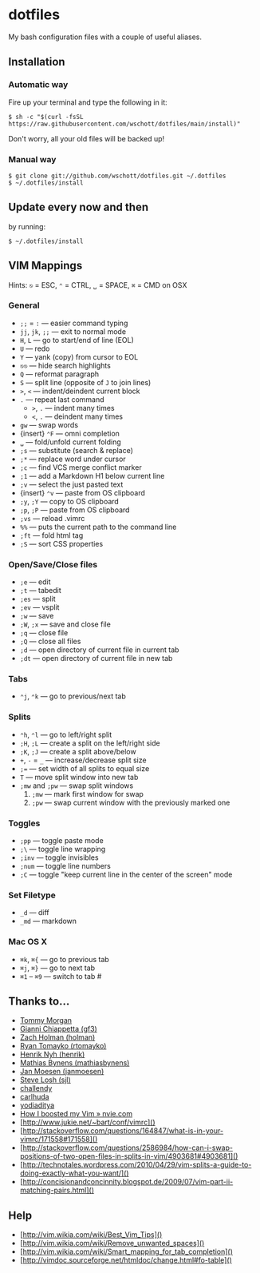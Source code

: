 # dotfiles

My bash configuration files with a couple of useful aliases.


## Installation

### Automatic way

Fire up your terminal and type the following in it:

    $ sh -c "$(curl -fsSL https://raw.githubusercontent.com/wschott/dotfiles/main/install)"

Don't worry, all your old files will be backed up!


### Manual way

    $ git clone git://github.com/wschott/dotfiles.git ~/.dotfiles
    $ ~/.dotfiles/install


## Update every now and then

by running:

    $ ~/.dotfiles/install


## VIM Mappings

Hints: `⎋` = ESC, `⌃` = CTRL, `␣` = SPACE, `⌘` = CMD on OSX

### General

- `;;` = `:` — easier command typing
- `jj`, `jk`, `;;` — exit to normal mode
- `H`, `L` — go to start/end of line (EOL)
- `U` — redo
- `Y` — yank (copy) from cursor to EOL
- `⎋⎋` — hide search highlights
- `Q` — reformat paragraph
- `S` — split line (opposite of `J` to join lines)
- `>`, `<` — indent/deindent current block
- `.` — repeat last command
    - `>`, `.` — indent many times
    - `<`, `.` — deindent many times
- `gw` — swap words
- {insert} `⌃F` — omni completion
- `␣` — fold/unfold current folding
- `;s` — substitute (search & replace)
- `;*` — replace word under cursor
- `;c` — find VCS merge conflict marker
- `;1` — add a Markdown H1 below current line
- `;v` — select the just pasted text
- {insert} `⌃v` — paste from OS clipboard
- `;y`, `;Y` — copy to OS clipboard
- `;p`, `;P` — paste from OS clipboard
- `;vs` — reload .vimrc
- `%%` — puts the current path to the command line
- `;ft` — fold html tag
- `;S` — sort CSS properties


### Open/Save/Close files

- `;e` — edit
- `;t` — tabedit
- `;es` — split
- `;ev` — vsplit
- `;w` — save
- `;W`, `;x`  — save and close file
- `;q` — close file
- `;Q` — close all files
- `;d` — open directory of current file in current tab
- `;dt` — open directory of current file in new tab


### Tabs

- `⌃j`, `⌃k` — go to previous/next tab


### Splits

- `⌃h`, `⌃l` — go to left/right split
- `;H`, `;L` — create a split on the left/right side
- `;K`, `;J` — create a split above/below
- `+`, `-` = `_` — increase/decrease split size
- `;=` — set width of all splits to equal size
- `T` — move split window into new tab
- `;mw` and `;pw` — swap split windows
    1. `;mw` — mark first window for swap
    2. `;pw` — swap current window with the previously marked one


### Toggles

- `;pp` — toggle paste mode
- `;\` — toggle line wrapping
- `;inv` — toggle invisibles
- `;num` — toggle line numbers
- `;C` — toggle "keep current line in the center of the screen" mode


### Set Filetype

- `_d` — diff
- `_md` — markdown


### Mac OS X

- `⌘k`, `⌘{` — go to previous tab
- `⌘j`, `⌘}` — go to next tab
- `⌘1` – `⌘9` — switch to tab #


## Thanks to...

- [Tommy Morgan](https://github.com/duwanis/vim_config)
- [Gianni Chiappetta (gf3)](https://github.com/gf3/dotfiles)
- [Zach Holman (holman)](https://github.com/holman/dotfiles)
- [Ryan Tomayko (rtomayko)](https://github.com/rtomayko/dotfiles)
- [Henrik Nyh (henrik)](https://github.com/henrik/dotfiles)
- [Mathias Bynens (mathiasbynens)](https://github.com/mathiasbynens/dotfiles)
- [Jan Moesen (janmoesen)](https://github.com/janmoesen/tilde)
- [Steve Losh (sjl)](https://bitbucket.org/sjl/dotfiles)
- [challendy](https://github.com/challendy/vim_bash_setup)
- [carlhuda](https://github.com/carlhuda/janus)
- [yodiaditya](https://github.com/yodiaditya/vim-pydjango)
- [How I boosted my Vim » nvie.com](http://nvie.com/posts/how-i-boosted-my-vim/)
- [http://www.jukie.net/~bart/conf/vimrc]()
- [http://stackoverflow.com/questions/164847/what-is-in-your-vimrc/171558#171558]()
- [http://stackoverflow.com/questions/2586984/how-can-i-swap-positions-of-two-open-files-in-splits-in-vim/4903681#4903681]()
- [http://technotales.wordpress.com/2010/04/29/vim-splits-a-guide-to-doing-exactly-what-you-want/]()
- [http://concisionandconcinnity.blogspot.de/2009/07/vim-part-ii-matching-pairs.html]()


## Help

- [http://vim.wikia.com/wiki/Best_Vim_Tips]()
- [http://vim.wikia.com/wiki/Remove_unwanted_spaces]()
- [http://vim.wikia.com/wiki/Smart_mapping_for_tab_completion]()
- [http://vimdoc.sourceforge.net/htmldoc/change.html#fo-table]()
